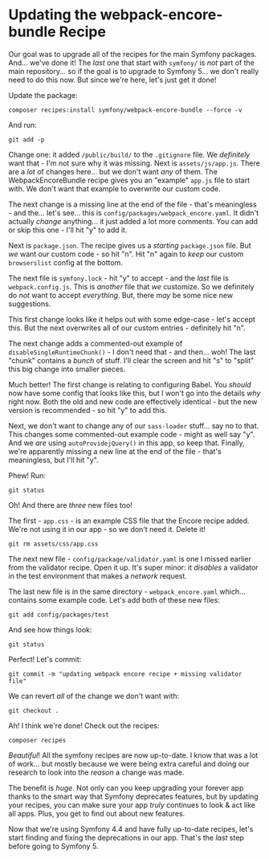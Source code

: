 # Updating the webpack-encore-bundle Recipe

Our goal was to upgrade all of the recipes for the main Symfony packages. And...
we've done it! The *last* one that start with `symfony/` is *not* part of the
main repository... so if the goal is to upgrade to Symfony 5... we don't really
need to do this now. But since we're here, let's just get it done!

Update the package:

```terminal
composer recipes:install symfony/webpack-encore-bundle --force -v
```

And run:

```terminal
git add -p
```

Change one: it added `/public/build/` to the `.gitignore` file. We *definitely*
want that - I'm not sure why it was missing. Next is `assets/js/app.js`. There
are a *lot* of changes here... but we don't want *any* of them. The
WebpackEncoreBundle recipe gives you an "example" `app.js` file to start with.
We don't want that example to overwrite our custom code.

The next change is a missing line at the end of the file - that's meaningless -
and the... let's see... this is `config/packages/webpack_encore.yaml`. It didn't
actually *change* anything... it just added a lot more comments. You can add
or skip this one - I'll hit "y" to add it.

Next is `package.json`. The recipe gives us a *starting* `package.json` file.
But *we* want our custom code - so hit "n". Hit "n" again to *keep* our custom
`browserslist` config at the bottom.

The next file is `symfony.lock` - hit "y" to accept - and the *last* file is
`webpack.config.js`. This is *another* file that *we* customize. So we definitely
do *not* want to accept *everything*. But, there *may* be some nice new suggestions.

This first change looks like it helps out with some edge-case - let's accept
this. But the next overwrites all of our custom entries - definitely hit "n".

The next change adds a commented-out example of `disableSingleRuntimeChunk()` -
I don't need that - and then... woh! The last "chunk" contains a *bunch* of stuff.
I'll clear the screen and hit "s" to "split" this big change into smaller pieces.

Much better! The first change is relating to configuring Babel. You *should*
now have some config that looks like this, but I won't go into the details *why*
right now. Both the old and new code are effectively identical - but the new
version is recommended - so hit "y" to add this.

Next, we don't want to change any of our `sass-loader` stuff... say no to that.
This changes some commented-out example code - might as well say "y". And we
*are* using `autoProvidejQuery()` in this app, so keep that. Finally, we're
apparently missing a new line at the end of the file - that's meaningless, but
I'll hit "y".

Phew! Run:

```terminal
git status
```

Oh! And there are *three* new files too!

The first - `app.css` - is an example CSS file that the Encore recipe added.
We're not using it in our app - so we don't need it. Delete it!

```terminal
git rm assets/css/app.css
```

The next new file - `config/package/validator.yaml` is one I missed earlier from
the validator recipe. Open it up. It's super minor: it *disables* a validator
in the test environment that makes a *network* request.

The last new file is in the same directory - `webpack_encore.yaml` which... contains
some example code. Let's add both of these new files:

```terminal
git add config/packages/test
```

And see how things look:

```terminal
git status
```

Perfect! Let's commit:

```terminal
git commit -m "updating webpack encore recipe + missing validator file"
```

We can revert *all* of the change we don't want with:

```terminal
git checkout .
```

Ah! I think we're done! Check out the recipes:

```terminal
composer recipes
```

*Beautiful*! All the symfony recipes are now up-to-date. I know that was a lot of
work... but mostly because we were being extra careful and doing our research
to look into the *reason* a change was made.

The benefit is *huge*. Not only can you keep upgrading your forever app thanks to
the smart way that Symfony deprecates features, but by updating your recipes,
you can make sure your app *truly* continues to look & act like all apps. Plus,
you get to find out about new features.

Now that we're using Symfony 4.4 and have fully up-to-date recipes, let's start
finding and fixing the deprecations in our app. That's the *last* step before
going to Symfony 5.
